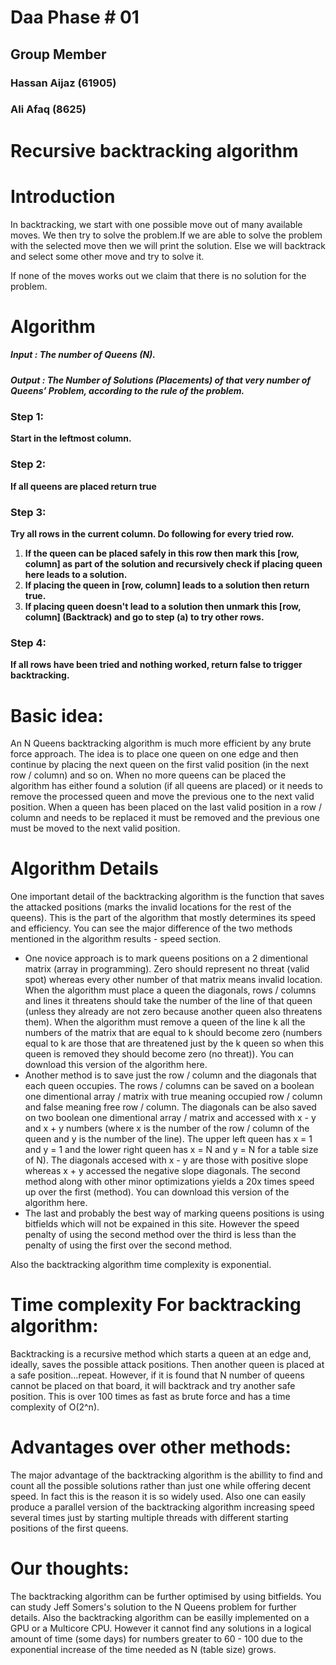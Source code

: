   # Daa Phase # 01

## Group Member
### Hassan Aijaz (61905)
### Ali Afaq (8625)


# Recursive backtracking algorithm

# Introduction
In backtracking, we start with one possible move out of many available moves. We then try to solve the problem.If we are able to solve the prob­lem with the selected move then we will print the solution. Else we will backtrack and select some other move and try to solve it.

If none of the moves works out we claim that there is no solution for the problem.

# Algorithm
#####  Input  : The number of Queens (N).
#####  Output :  The Number of Solutions (Placements) of that very number of Queens’ Problem, according to the rule of the problem.

### Step 1: 
<b>Start in the leftmost column.</b>

### Step 2: 
<b>If all queens are placed
  return true</b>

### Step 3: 
<b>Try all rows in the current column. 
   Do following for every tried row.</b>
   <ol>
  <li><b>If the queen can be placed safely in this row 
       then mark this [row, column] as part of the 
       solution and recursively check if placing
       queen here leads to a solution.</b></li>
  <li><b>If placing the queen in [row, column] leads to
       a solution then return true.</b></li>
  <li><b>If placing queen doesn't lead to a solution then
       unmark this [row, column] (Backtrack) and go to 
       step (a) to try other rows.</b></li>
  </ol>

### Step 4: 
<b>If all rows have been tried and nothing worked,
   return false to trigger backtracking.</b>

# Basic idea:
 
An N Queens backtracking algorithm is much more efficient by any brute force approach. The idea is to place one queen on one edge and then continue by placing the next queen on the first valid position (in the next row / column) and so on. When no more queens can be placed the algorithm has either found a solution (if all queens are placed) or it needs to remove the processed queen and move the previous one to the next valid position. When a queen has been placed on the last valid position in a row / column and needs to be replaced it must be removed and the previous one must be moved to the next valid position.

# Algorithm Details

One important detail of the backtracking algorithm is the function that saves the attacked positions (marks the invalid locations for the rest of the queens). This is the part of the algorithm that mostly determines its speed and efficiency. You can see the major difference of the two methods mentioned in the algorithm results - speed section.

<ul>
<li>One novice approach is to mark queens positions on a 2 dimentional matrix (array in programming). Zero should represent no threat (valid spot) whereas every other number of that matrix means invalid location. When the algorithm must place a queen the diagonals, rows / columns and lines it threatens should take the number of the line of that queen (unless they already are not zero because another queen also threatens them). When the algorithm must remove a queen of the line k all the numbers of the matrix that are equal to k should become zero (numbers equal to k are those that are threatened just by the k queen so when this queen is removed they should become zero (no threat)). You can download this version of the algorithm here.
</li>

<li>Another method is to save just the row / column and the diagonals that each queen occupies. The rows  / columns can be saved on a boolean one dimentional array / matrix with true meaning occupied row / column and false meaning free row / column. The diagonals can be also saved on two boolean one dimentional array / matrix and accessed with x - y and x + y numbers (where x is the number of the row / column of the queen and y is the number of the line). The upper left queen has x = 1 and y = 1 and the lower right queen has x = N and y = N for a table size of N). The diagonals accesed with x - y are those with positive slope whereas x + y accessed the negative slope diagonals. The second method along with other minor optimizations yields a 20x times speed up over the first (method). You can download this version of the algorithm here.
</li>

<li>The last and probably the best way of marking queens positions is using bitfields which will not be expained in this site. However the speed penalty of using the second method over the third is less than the penalty of using the first over the second method.
</li>
  </ul>

  Also the backtracking algorithm time complexity is exponential. 

 
#  Time complexity For backtracking algorithm:

Backtracking is a recursive method which starts a queen at an edge and, ideally, saves the possible attack positions. Then another queen is placed at a safe position…repeat. However, if it is found that N number of queens cannot be placed on that board, it will backtrack and try another safe position. This is over 100 times as fast as brute force and has a time complexity of O(2^n).
 
# Advantages over other methods:
 
The major advantage of the backtracking algorithm is the abillity to find and count all the possible solutions rather than just one while offering decent speed. In fact this is the reason it is so widely used. Also one can easily produce a parallel version of the backtracking algorithm increasing speed several times just by starting multiple threads with different starting positions of the first queens.
 
 
# Our thoughts:

The backtracking algorithm can be further optimised by using bitfields. You can study Jeff Somers's solution to the N Queens problem for further details. Also the backtracking algorithm can be easilly implemented on a GPU or a Multicore CPU. However it cannot find any solutions in a logical amount of time (some days) for numbers greater to 60 - 100 due to the exponential increase of the time needed as N (table size) grows.

  
